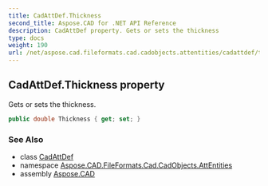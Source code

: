 ```yaml
---
title: CadAttDef.Thickness
second_title: Aspose.CAD for .NET API Reference
description: CadAttDef property. Gets or sets the thickness
type: docs
weight: 190
url: /net/aspose.cad.fileformats.cad.cadobjects.attentities/cadattdef/thickness/
---
```

## CadAttDef.Thickness property

Gets or sets the thickness.

```csharp
public double Thickness { get; set; }
```

### See Also

* class [CadAttDef](../)
* namespace [Aspose.CAD.FileFormats.Cad.CadObjects.AttEntities](../../cadattdef/)
* assembly [Aspose.CAD](../../../)


